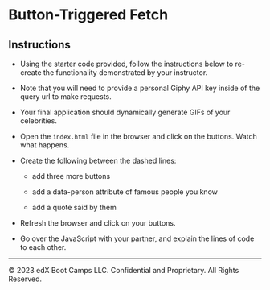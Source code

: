 # Button-Triggered Fetch

## Instructions

- Using the starter code provided, follow the instructions below to re-create the functionality demonstrated by your instructor.

- Note that you will need to provide a personal Giphy API key inside of the query url to make requests.

- Your final application should dynamically generate GIFs of your celebrities.

- Open the `index.html` file in the browser and click on the buttons. Watch what happens.

- Create the following between the dashed lines:

  - add three more buttons

  - add a data-person attribute of famous people you know

  - add a quote said by them

- Refresh the browser and click on your buttons.

- Go over the JavaScript with your partner, and explain the lines of code to each other.

---

© 2023 edX Boot Camps LLC. Confidential and Proprietary. All Rights Reserved.
